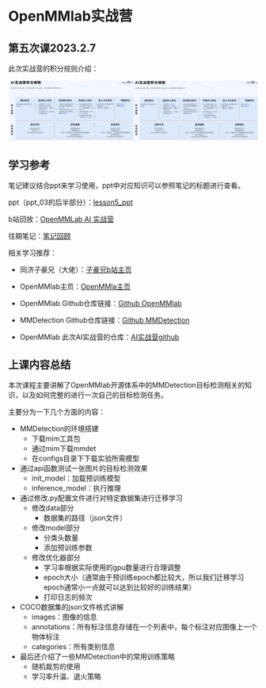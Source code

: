 # OpenMMlab实战营

## 第五次课2023.2.7

此次实战营的积分规则介绍：

<img src="../images/image-20230202213040164.png" alt="image-20230202213040164" style="zoom:80%;" />

## 学习参考

笔记建议结合ppt来学习使用，ppt中对应知识可以参照笔记的标题进行查看。

ppt（ppt_03的后半部分）：[lesson5_ppt](https://github.com/lyc686/OpenMMlab_AI_2023.2/blob/main/ppt/03%20%E7%9B%AE%E6%A0%87%E6%A3%80%E6%B5%8B%E4%B8%8EMMDetection.pdf)

b站回放：[OpenMMLab AI 实战营](https://space.bilibili.com/1293512903/channel/collectiondetail?sid=1068652)

往期笔记：[笔记回顾](https://github.com/lyc686/OpenMMlab_AI_2023.2/tree/main/OpenMMlab_notes)

相关学习推荐：

* 同济子豪兄（大佬）：[子豪兄b站主页](https://space.bilibili.com/1900783?spm_id_from=333.337.0.0)
* OpenMMlab主页：[OpenMMla主页](https://space.bilibili.com/1293512903)
* OpenMMlab Github仓库链接：[Github OpenMMlab](https://github.com/open-mmlab)

* MMDetection Github仓库链接：[Github MMDetection](https://github.com/open-mmlab/mmdetection)

* OpenMMlab 此次AI实战营的仓库：[AI实战营github](https://github.com/open-mmlab/OpenMMLabCamp)

## 上课内容总结

本次课程主要讲解了OpenMMlab开源体系中的MMDetection目标检测相关的知识，以及如何完整的进行一次自己的目标检测任务。

主要分为一下几个方面的内容：

* MMDetection的环境搭建
  * 下载mim工具包
  * 通过mim下载mmdet
  * 在configs目录下下载实验所需模型
* 通过api函数测试一张图片的目标检测效果
  * init_model：加载预训练模型
  * inference_model：执行推理
* 通过修改.py配置文件进行对特定数据集进行迁移学习
  * 修改data部分
    * 数据集的路径（json文件）
  * 修改model部分
    * 分类头数量
    * 添加预训练参数
  * 修改优化器部分
    * 学习率根据实际使用的gpu数量进行合理调整
    * epoch大小（通常由于预训练epoch都比较大，所以我们迁移学习epoch通常小一点就可以达到比较好的训练结果）
    * 打印日志的频次
* COCO数据集的json文件格式讲解
  * images：图像的信息
  * annotations：所有标注信息存储在一个列表中，每个标注对应图像上一个物体标注
  * categories：所有类别信息
* 最后还介绍了一些MMDetection中的常用训练策略
  * 随机裁剪的使用
  * 学习率升温、退火策略
